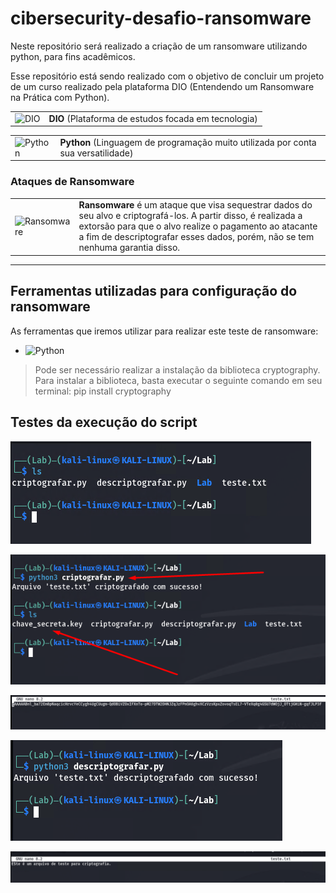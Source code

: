 # cibersecurity-desafio-ransomware
Neste repositório será realizado a criação de um ransomware utilizando python, para fins acadêmicos.

Esse repositório está sendo realizado com o objetivo de concluir um projeto de um curso realizado pela plataforma DIO (Entendendo um Ransomware na Prática com Python).

<table>
  <tr>
    <td><img src="https://pbs.twimg.com/profile_images/1816850060853809152/NNrFNrtb_400x400.jpg" alt="DIO" width="100"></td>
    <td><strong>DIO</strong> (Plataforma de estudos focada em tecnologia)</td>
  </tr>
</table>

<table>
  <tr>
    <td><img src="https://www.python.org/static/community_logos/python-logo.png" alt="Python" width="150"></td>
    <td><strong>Python</strong> (Linguagem de programação muito utilizada por conta sua versatilidade)</td>
  </tr>
</table>

### Ataques de Ransomware

<table>
  <tr>
    <td><img src="https://media.kasperskydaily.com/wp-content/uploads/sites/94/2021/09/22162816/ransomware-e1622724224226.jpeg" alt="Ransomware" width="300"></td>
    <td>
      <strong>Ransomware</strong> é um ataque que visa sequestrar dados do seu alvo e criptografá-los. A partir disso, é realizada a extorsão para que o alvo realize o pagamento ao atacante a fim de descriptografar esses dados, porém, não se tem nenhuma garantia disso.
    </td>
  </tr>
</table>

---

## Ferramentas utilizadas para configuração do ransomware

As ferramentas que iremos utilizar para realizar este teste de ransomware:

* ![Python](https://img.shields.io/badge/Python-Python_Logo?logo=python&logoColor=white&color=3776AB)

>Pode ser necessário realizar a instalação da biblioteca cryptography.
>Para instalar a biblioteca, basta executar o seguinte comando em seu terminal: pip install cryptography

## Testes da execução do script

![Imagem 01](https://raw.githubusercontent.com/marino-ribeiro/cibersecurity-desafio-ransomware/refs/heads/master/Imagens/img01.png)

![Imagem 02](https://raw.githubusercontent.com/marino-ribeiro/cibersecurity-desafio-ransomware/refs/heads/master/Imagens/img02.png)

![Imagem 03](https://raw.githubusercontent.com/marino-ribeiro/cibersecurity-desafio-ransomware/refs/heads/master/Imagens/img03.png)

![Imagem 04](https://raw.githubusercontent.com/marino-ribeiro/cibersecurity-desafio-ransomware/refs/heads/master/Imagens/img04.png)

![Imagem 05](https://raw.githubusercontent.com/marino-ribeiro/cibersecurity-desafio-ransomware/refs/heads/master/Imagens/img05.png)
